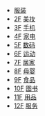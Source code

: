 <!DOCTYPE html PUBLIC "-//W3C//DTD XHTML 1.0 Transitional//EN" "http://www.w3.org/TR/xhtml1/DTD/xhtml1-transitional.dtd">
<html xmlns="http://www.w3.org/1999/xhtml" xml:lang="en">
<head>
<meta http-equiv="Content-Type" content="text/html;charset=UTF-8">

<title>jQuery京东浮动网站楼层导航代码</title>
<link rel="stylesheet" type="text/css" href="css/floot.css">
</head>

<body>
<div id="box">
	<ul>
		<li>
			<a class="num" href="javascript:;" style="display:none">1F</a>
			<a class="word" href="javascript:;" style="display:block">服装</a>
		</li>
		<li>
			<a class="num" href="javascript:;">2F</a>
			<a class="word" href="javascript:;">美妆</a>
			</li>
		<li>
			<a class="num" href="javascript:;">3F</a>
			<a class="word" href="javascript:;">手机</a>
		</li>
		<li>
			<a class="num" href="javascript:;">4F</a>
			<a class="word" href="javascript:;">家电</a>
			</li>
		<li>
			<a class="num" href="javascript:;">5F</a>
			<a class="word" href="javascript:;">数码</a>
		</li>
		<li>
			<a class="num" href="javascript:;">6F</a>
			<a class="word" href="javascript:;">运动</a>
			</li>
		<li>
			<a class="num" href="javascript:;">7F</a>
			<a class="word" href="javascript:;">居家</a>
		</li>
				<li>
			<a class="num" href="javascript:;">8F</a>
			<a class="word" href="javascript:;">母婴</a>
		</li>
		<li>
			<a class="num" href="javascript:;">9F</a>
			<a class="word" href="javascript:;">食品</a>
		</li>
		<li>
			<a class="num" href="javascript:;">10F</a>
			<a class="word" href="javascript:;">图书</a>
		</li>
		<li >
			<a class="num" href="javascript:;">11F</a>
			<a class="word" href="javascript:;">用品</a>
		</li>
		<li class="last">
			<a class="num" href="javascript:;">12F</a>
			<a class="word" href="javascript:;">服务</a>
		</li>		
	</ul>
</div>
<!-- <img src="images/pic.png" alt="" /> -->
<div class="wrp">
	<div class="top">
		<img src="images/pic_01.jpg" alt="" />
	</div>
	<div id="f1">
		<img src="images/pic_02.jpg" alt="" />
	</div>
	<div id="f2">
		<img src="images/pic_03.jpg" alt="" />
	</div>	
	<div id="f3">
		<img src="images/pic_04.jpg" alt="" />
	</div>
	<div id="f4">
		<img src="images/pic_05.jpg" alt="" />
	</div>	
	<div id="f5">
		<img src="images/pic_06.jpg" alt="" />
	</div>
	<div id="f6">
		<img src="images/pic_07.jpg" alt="" />
	</div>	
	<div id="f7">
		<img src="images/pic_08.jpg" alt="" />
	</div>
	<div id="f8">
		<img src="images/pic_09.jpg" alt="" />
	</div>	
	<div id="f9">
		<img src="images/pic_10.jpg" alt="" />
	</div>	
	<div id="f10">
		<img src="images/pic_11.jpg" alt="" />
	</div>
	<div id="f11">
		<img src="images/pic_12.jpg" alt="" />
	</div>
	<div id="f12">
		<img src="images/pic_13.jpg" alt="" />
	</div>	
	<div class="footer">
		<img src="images/pic_14.jpg" alt="" />
	</div>												
</div>


</body>
<script type="text/javascript"  src="js/jquery-1.7.2.min.js"></script>
<script type="text/javascript"  src="js/floot.js"></script>
</html>
